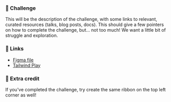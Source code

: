 ### 🎯 Challenge

This will be the description of the challenge, with some links to relevant, curated resources (talks, blog posts, docs).
This should give a few pointers on how to complete the challenge, but... not too much! We want a little bit of struggle and exploration.

### 🔗 Links

- [Figma file](https://www.figma.com/file/GyY3xq90qabr0DXDKSDtsO/Pro-Tailwind-Workshop---Advanced-Tailwind-CSS-Gymnastics?node-id=11%3A219)
- [Tailwind Play](https://play.tailwindcss.com/0ygqcwdSPc)

### 🍒 Extra credit

If you've completed the challenge, try create the same ribbon on the top left corner as well!

